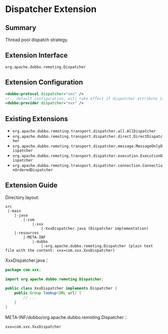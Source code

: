 # Dispatcher Extension

## Summary

Thread pool dispatch strategy.

## Extension Interface

`org.apache.dubbo.remoting.Dispatcher`

## Extension Configuration

```xml
<dubbo:protocol dispatcher="xxx" />
<!-- default configuration, will take effect if dispatcher attribute is not set in <dubbo:protocol> -->
<dubbo:provider dispatcher="xxx" />
```

## Existing Extensions

* `org.apache.dubbo.remoting.transport.dispatcher.all.AllDispatcher`
* `org.apache.dubbo.remoting.transport.dispatcher.direct.DirectDispatcher`
* `org.apache.dubbo.remoting.transport.dispatcher.message.MessageOnlyDispatcher`
* `org.apache.dubbo.remoting.transport.dispatcher.execution.ExecutionDispatcher`
* `org.apache.dubbo.remoting.transport.dispatcher.connection.ConnectionOrderedDispatcher`

## Extension Guide

Directory layout:

```
src
 |-main
    |-java
        |-com
            |-xxx
                |-XxxDispatcher.java (Dispatcher implementation)
    |-resources
        |-META-INF
            |-dubbo
                |-org.apache.dubbo.remoting.Dispatcher (plain text file with the content: xxx=com.xxx.XxxDispatcher)
```

XxxDispatcher.java：

```java
package com.xxx;
 
import org.apache.dubbo.remoting.Dispatcher;
 
public class XxxDispatcher implements Dispatcher {
    public Group lookup(URL url) {
        // ...
    }
}
```

META-INF/dubbo/org.apache.dubbo.remoting.Dispatcher：

```properties
xxx=com.xxx.XxxDispatcher
```

